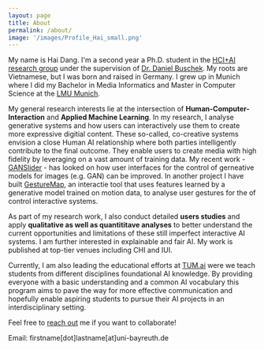 ```yaml
---
layout: page
title: About
permalink: /about/
image: '/images/Profile_Hai_small.png'
---
```


My name is Hai Dang. I'm a second year a Ph.D. student in the <a href="https://www.hciai.uni-bayreuth.de/en/index.html">HCI+AI research group</a> under the supervision of <a href="www.daniel-buschek.de">Dr. Daniel Buschek</a>. My roots are Vietnamese, but I was born and raised in Germany. I grew up in Munich where I did my Bachelor in Media Informatics and Master in Computer Science at the <a href="www.uni-muenchen.de">LMU Munich</a>.

My general research interests lie at the intersection of **Human-Computer-Interaction** and **Applied Machine Learning**. In my research, I analyse generative systems and how users can interactively use them to create more expressive digitial content. These so-called, co-creative systems envision a close Human AI relationship where both parties intelligently contribute to the final outcome. They enable users to create media with high fidelity by leveraging on a vast amount of training data. My recent work - <a href="2021-02-01-ganslider">GANSlider</a> - has looked on how user interfaces for the control of gerneative models for images (e.g. GAN) can be improved. In another project I have built <a href="{% post_url 2021-02-01-gesturemap %}">GestureMap</a>, an interactie tool that uses features learned by a generative model trained on motion data, to analyse user gestures for the of control interactive systems.

As part of my research work, I also conduct detailed **users studies** and apply **qualitative as well as quantititave analyses** to better understand the current opportunities and limitations of these still imperfect interactive AI systems. I am further interested in explainable and fair AI. My work is published at top-tier venues including CHI and IUI.

Currently, I am also leading the educational efforts at <a href="https://tum-ai.com">TUM.ai</a> were we teach students from different disciplines foundational AI knowledge. By providing everyone with a basic understanding and a common AI vocabulary this program aims to pave the way for more effective communication and hopefully enable aspiring students to pursue their AI projects in an interdisciplinary setting.

Feel free to <a href="/contac">reach out</a> me if you want to collaborate!



Email:
firstname[dot]lastname[at]uni-bayreuth.de